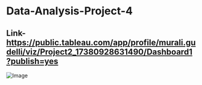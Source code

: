 # Data-Analysis-Project-4

## Link- https://public.tableau.com/app/profile/murali.gudelli/viz/Project2_17380928631490/Dashboard1?publish=yes

![Image](https://github.com/user-attachments/assets/d35a2251-48c3-4e10-9f83-22ba4e5ecda3)
